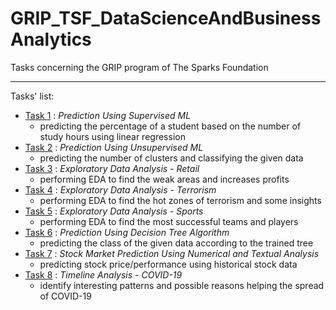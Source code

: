 # GRIP_TSF_DataScienceAndBusinessAnalytics  
Tasks concerning the GRIP program of The Sparks Foundation  

---  
Tasks' list:
* [Task 1](./task_1/task_1.ipynb) : *Prediction Using Supervised ML*  
    * predicting the percentage of a student based on the number of study hours using linear regression  
* [Task 2](./task_2/task_2.ipynb) : *Prediction Using Unsupervised ML*  
    * predicting the number of clusters and classifying the given data  
* [Task 3](./task_3/task_3.ipynb) : *Exploratory Data Analysis - Retail*  
    * performing EDA to find the weak areas and increases profits  
* [Task 4](./task_4/task_4.ipynb) : *Exploratory Data Analysis - Terrorism*  
    * performing EDA to find the hot zones of terrorism and some insights  
* [Task 5](./task_5/task_5.ipynb) : *Exploratory Data Analysis - Sports*  
    * performing EDA to find the most successful teams and players  
* [Task 6](./task_6/task_6.ipynb) : *Prediction Using Decision Tree Algorithm*  
    * predicting the class of the given data according to the trained tree  
* [Task 7](./task_7/task_7.ipynb) : *Stock Market Prediction Using Numerical and Textual Analysis*  
    * predicting stock price/performance using historical stock data
* [Task 8](./task_8/task_8.ipynb) : *Timeline Analysis - COVID-19*  
    * identify interesting patterns and possible reasons helping the spread of COVID-19
